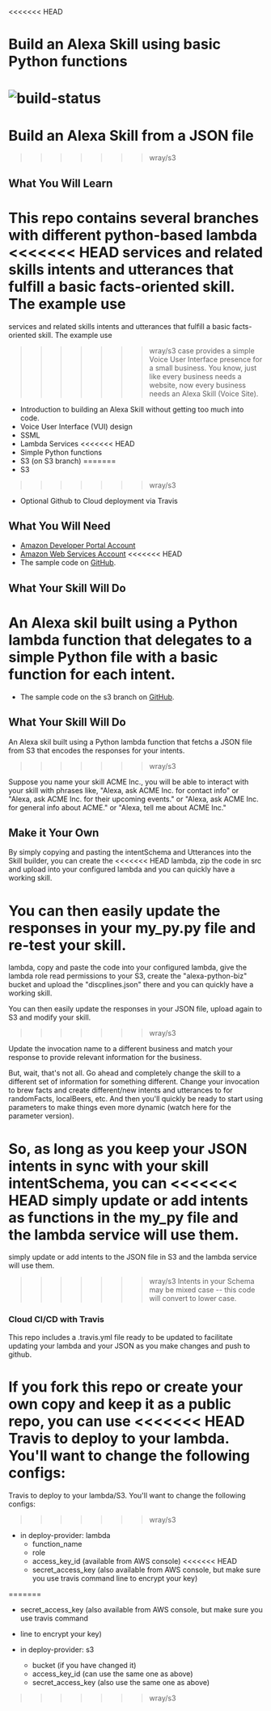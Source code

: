 <<<<<<< HEAD
# Build an Alexa Skill using basic Python functions

![build-status](https://travis-ci.org/wray/alexa_python.svg?branch=master "build-status")
=======
# Build an Alexa Skill from a JSON file
>>>>>>> wray/s3

## What You Will Learn

This repo contains several branches with different python-based lambda
<<<<<<< HEAD
services and related skills intents and utterances that fulfill a basic facts-oriented skill. The example use
=======
services and related skills intents and utterances  that fulfill a basic facts-oriented skill. The example use
>>>>>>> wray/s3
case provides a simple Voice User Interface presence for a small
business. You know, just like every business needs a website, now
every business needs an Alexa Skill (Voice Site).

* Introduction to building an Alexa Skill without getting too much
into code.
* Voice User Interface (VUI) design
* SSML
* Lambda Services
<<<<<<< HEAD
* Simple Python functions
* S3 (on S3 branch)
=======
* S3
>>>>>>> wray/s3
* Optional Github to Cloud deployment via Travis

## What You Will Need

* [Amazon Developer Portal Account](http://developer.amazon.com)
* [Amazon Web Services Account](http://aws.amazon.com/)
<<<<<<< HEAD
* The sample code on [GitHub](https://github.com/techemstudios/alexa_python).

## What Your Skill Will Do

An Alexa skil built using a Python lambda function that delegates to a
simple Python file with a basic function for each intent.
=======
* The sample code on the s3 branch on
[GitHub](https://github.com/techemstudios/alexa_python).

## What Your Skill Will Do

An Alexa skil built using a Python lambda function that fetchs a JSON
file from S3 that encodes the responses for your intents.
>>>>>>> wray/s3

Suppose you name your skill ACME Inc., you will be able to interact
with your skill with phrases like, "Alexa, ask ACME Inc. for contact
info" or "Alexa, ask ACME Inc. for their upcoming events." or "Alexa,
ask ACME Inc. for general info about ACME." or "Alexa, tell me about
ACME Inc."

## Make it Your Own

By simply copying and pasting the
intentSchema and Utterances into the Skill builder, you can create the
<<<<<<< HEAD
lambda, zip the code in src and upload into your configured lambda and you can quickly have
a working skill.

You can then easily update the responses in your my_py.py file and
re-test your skill.
=======
lambda, copy and paste the code into your configured lambda, give the
lambda role read permissions to your S3, create the "alexa-python-biz"
bucket and upload the "discplines.json" there and you can quickly have
a working skill.

You can then easily update the responses in your JSON file, upload
again to S3 and modify your skill.
>>>>>>> wray/s3

Update the invocation name to a different business and match your
response to provide relevant information for the business.

But, wait, that's not all. Go ahead and completely change the skill to
a different set of information for something different. Change your
invocation to brew facts and create different/new intents and
utterances to for randomFacts, localBeers, etc. And then you'll
quickly be ready to start using parameters to make things even more
dynamic (watch here for the parameter version).

So, as long as you keep your JSON intents in sync with your skill intentSchema, you can
<<<<<<< HEAD
simply update or add intents as functions in the my_py file and the lambda service will use them.
=======
simply update or add intents to the JSON file in S3 and the lambda service will use them.
>>>>>>> wray/s3
Intents in your Schema may be mixed case -- this code will convert to lower case.

### Cloud CI/CD with Travis

This repo includes a .travis.yml file ready to be updated to
facilitate updating your lambda and your JSON as you make changes and
push to github.

If you fork this repo or create your own copy and keep it as a public repo, you can use
<<<<<<< HEAD
Travis to deploy to your lambda. You'll want to change the following configs:
=======
Travis to deploy to your lambda/S3. You'll want to change the following configs:
>>>>>>> wray/s3

* in deploy-provider: lambda
  * function_name
  * role
  * access_key_id (available from AWS console)
<<<<<<< HEAD
  * secret_access_key (also available from AWS console, but make sure you use travis command line to encrypt your key)

=======
  * secret_access_key (also available from AWS console, but make sure you use travis command
  * line to encrypt your key)

* in deploy-provider: s3
  * bucket (if you have changed it)
  * access_key_id (can use the same one as above)
  * secret_access_key (also use the same one as above)
>>>>>>> wray/s3
